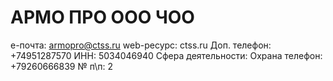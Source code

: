# АРМО ПРО ООО  ЧОО

e-почта: armopro@ctss.ru
web-ресурс: ctss.ru
Доп. телефон: +74951287570
ИНН: 5034046940
Сфера деятельности: Охрана
телефон: +79260666839
№ п\п: 2